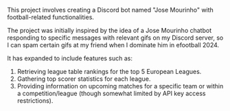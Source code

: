 This project involves creating a Discord bot named "Jose Mourinho" with football-related functionalities. 

The project was initially inspired by the idea of a Jose Mourinho chatbot responding to specific messages with relevant gifs on my Discord server, so I can spam certain gifs at my friend when I dominate him in efootball 2024. 

It has expanded to include features such as:

1. Retrieving league table rankings for the top 5 European Leagues.
2. Gathering top scorer statistics for each league.
3. Providing information on upcoming matches for a specific team or within a competition/league (though somewhat limited by API key access restrictions).
